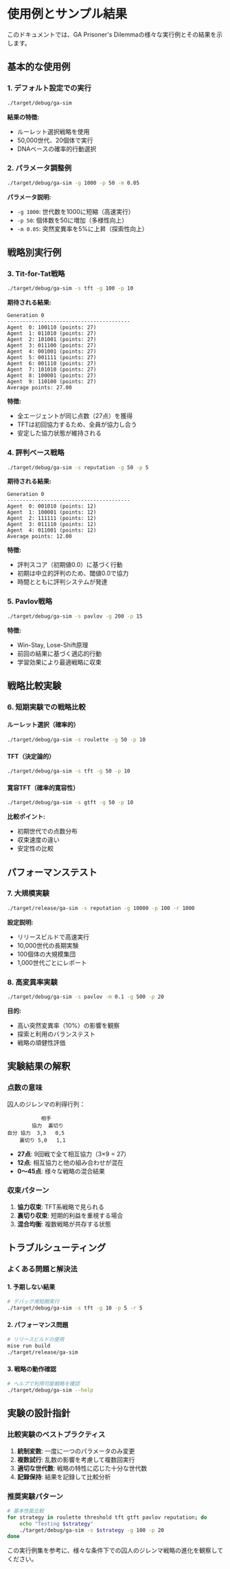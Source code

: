 # 使用例とサンプル結果

このドキュメントでは、GA Prisoner's Dilemmaの様々な実行例とその結果を示します。

## 基本的な使用例

### 1. デフォルト設定での実行

```bash
./target/debug/ga-sim
```

**結果の特徴:**
- ルーレット選択戦略を使用
- 50,000世代、20個体で実行
- DNAベースの確率的行動選択

### 2. パラメータ調整例

```bash
./target/debug/ga-sim -g 1000 -p 50 -m 0.05
```

**パラメータ説明:**
- `-g 1000`: 世代数を1000に短縮（高速実行）
- `-p 50`: 個体数を50に増加（多様性向上）
- `-m 0.05`: 突然変異率を5%に上昇（探索性向上）

## 戦略別実行例

### 3. Tit-for-Tat戦略

```bash
./target/debug/ga-sim -s tft -g 100 -p 10
```

**期待される結果:**
```
Generation 0
----------------------------------------
Agent  0: 100110 (points: 27)
Agent  1: 011010 (points: 27)
Agent  2: 101001 (points: 27)
Agent  3: 011100 (points: 27)
Agent  4: 001001 (points: 27)
Agent  5: 001111 (points: 27)
Agent  6: 001110 (points: 27)
Agent  7: 101010 (points: 27)
Agent  8: 100001 (points: 27)
Agent  9: 110100 (points: 27)
Average points: 27.00
```

**特徴:**
- 全エージェントが同じ点数（27点）を獲得
- TFTは初回協力するため、全員が協力し合う
- 安定した協力状態が維持される

### 4. 評判ベース戦略

```bash
./target/debug/ga-sim -s reputation -g 50 -p 5
```

**期待される結果:**
```
Generation 0
----------------------------------------
Agent  0: 001010 (points: 12)
Agent  1: 100001 (points: 12)
Agent  2: 111111 (points: 12)
Agent  3: 011110 (points: 12)
Agent  4: 011001 (points: 12)
Average points: 12.00
```

**特徴:**
- 評判スコア（初期値0.0）に基づく行動
- 初期は中立的評判のため、閾値0.0で協力
- 時間とともに評判システムが発達

### 5. Pavlov戦略

```bash
./target/debug/ga-sim -s pavlov -g 200 -p 15
```

**特徴:**
- Win-Stay, Lose-Shift原理
- 前回の結果に基づく適応的行動
- 学習効果により最適戦略に収束

## 戦略比較実験

### 6. 短期実験での戦略比較

#### ルーレット選択（確率的）
```bash
./target/debug/ga-sim -s roulette -g 50 -p 10
```

#### TFT（決定論的）
```bash
./target/debug/ga-sim -s tft -g 50 -p 10
```

#### 寛容TFT（確率的寛容性）
```bash
./target/debug/ga-sim -s gtft -g 50 -p 10
```

**比較ポイント:**
- 初期世代での点数分布
- 収束速度の違い
- 安定性の比較

## パフォーマンステスト

### 7. 大規模実験

```bash
./target/release/ga-sim -s reputation -g 10000 -p 100 -r 1000
```

**設定説明:**
- リリースビルドで高速実行
- 10,000世代の長期実験
- 100個体の大規模集団
- 1,000世代ごとにレポート

### 8. 高変異率実験

```bash
./target/debug/ga-sim -s pavlov -m 0.1 -g 500 -p 20
```

**目的:**
- 高い突然変異率（10%）の影響を観察
- 探索と利用のバランステスト
- 戦略の頑健性評価

## 実験結果の解釈

### 点数の意味

囚人のジレンマの利得行列：
```
           相手
        協力  裏切り
自分 協力  3,3   0,5
    裏切り 5,0   1,1
```

- **27点**: 9回戦で全て相互協力（3×9 = 27）
- **12点**: 相互協力と他の組み合わせが混在
- **0〜45点**: 様々な戦略の混合結果

### 収束パターン

1. **協力収束**: TFT系戦略で見られる
2. **裏切り収束**: 短期的利益を重視する場合
3. **混合均衡**: 複数戦略が共存する状態

## トラブルシューティング

### よくある問題と解決法

#### 1. 予期しない結果
```bash
# デバッグ用短期実行
./target/debug/ga-sim -s tft -g 10 -p 5 -r 5
```

#### 2. パフォーマンス問題
```bash
# リリースビルドの使用
mise run build
./target/release/ga-sim
```

#### 3. 戦略の動作確認
```bash
# ヘルプで利用可能戦略を確認
./target/debug/ga-sim --help
```

## 実験の設計指針

### 比較実験のベストプラクティス

1. **統制変数**: 一度に一つのパラメータのみ変更
2. **複数試行**: 乱数の影響を考慮して複数回実行
3. **適切な世代数**: 戦略の特性に応じた十分な世代数
4. **記録保持**: 結果を記録して比較分析

### 推奨実験パターン

```bash
# 基本性能比較
for strategy in roulette threshold tft gtft pavlov reputation; do
    echo "Testing $strategy"
    ./target/debug/ga-sim -s $strategy -g 100 -p 20
done
```

この実行例集を参考に、様々な条件下での囚人のジレンマ戦略の進化を観察してください。